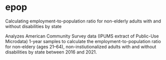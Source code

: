 # epop
Calculating employment-to-population ratio for non-elderly adults with and without disabilities by state

Analyzes American Community Survey data (IPUMS extract of Public-Use Microdata) 1-year samples to calculate the employment-to-population ratio for 
non-eldery (ages 21–64), non-instiutionalized adults with and without disabilities by state between 2016 and 2021.
